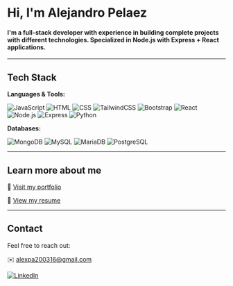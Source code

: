 # Hi, I'm Alejandro Pelaez

#### I'm a full-stack developer with experience in building complete projects with different technologies. Specialized in Node.js with Express + React applications.

---

## Tech Stack

**Languages & Tools:**

![JavaScript](https://img.shields.io/badge/-JavaScript-F7DF1E?style=flat-square&logo=javascript&logoColor=black)
![HTML](https://img.shields.io/badge/-HTML5-E34F26?style=flat-square&logo=html5&logoColor=white)
![CSS](https://img.shields.io/badge/-CSS3-1572B6?style=flat-square&logo=css3)
![TailwindCSS](https://img.shields.io/badge/-TailwindCSS-38B2AC?style=flat-square&logo=tailwind-css&logoColor=white)
![Bootstrap](https://img.shields.io/badge/-Bootstrap-563D7C?style=flat-square&logo=bootstrap)
![React](https://img.shields.io/badge/-React-61DAFB?style=flat-square&logo=react&logoColor=black)
![Node.js](https://img.shields.io/badge/-Node.js-339933?style=flat-square&logo=node.js&logoColor=white)
![Express](https://img.shields.io/badge/-Express-000000?style=flat-square&logo=express&logoColor=white)
![Python](https://img.shields.io/badge/-Python-3776AB?style=flat-square&logo=python&logoColor=white)

**Databases:**

![MongoDB](https://img.shields.io/badge/-MongoDB-47A248?style=flat-square&logo=mongodb&logoColor=white)
![MySQL](https://img.shields.io/badge/-MySQL-4479A1?style=flat-square&logo=mysql&logoColor=white)
![MariaDB](https://img.shields.io/badge/-MariaDB-003545?style=flat-square&logo=mariadb)
![PostgreSQL](https://img.shields.io/badge/-PostgreSQL-4169E1?style=flat-square&logo=postgresql&logoColor=white)

---

## Learn more about me

📂 [Visit my portfolio](https://alexpadev.github.io/portfolio/)

📄 [View my resume ](https://drive.google.com/file/d/1d6v3dV0Ipj2qTWAtCnM51Lj-6rF0zhxA/view?usp=sharing)

---

## Contact

Feel free to reach out:

✉️ [alexpa200316@gmail.com](mailto:alexpa200316@gmail.com)

[![LinkedIn](https://img.shields.io/badge/-LinkedIn-0A66C2?style=flat-square&logo=linkedin&logoColor=white)](https://www.linkedin.com/in/alejandro-pelaez-almoguera-500b042b1/)










